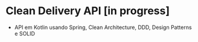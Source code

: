 # Clean Delivery API [in progress]
- API em Kotlin usando Spring, Clean Architecture, DDD, Design Patterns e SOLID
